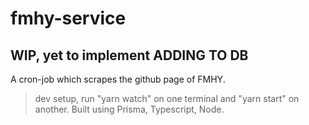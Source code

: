 # fmhy-service

## WIP, yet to implement ADDING TO DB

A cron-job which scrapes the github page of FMHY.


> dev setup, run "yarn watch" on one terminal and "yarn start" on another.
> Built using Prisma, Typescript, Node.

